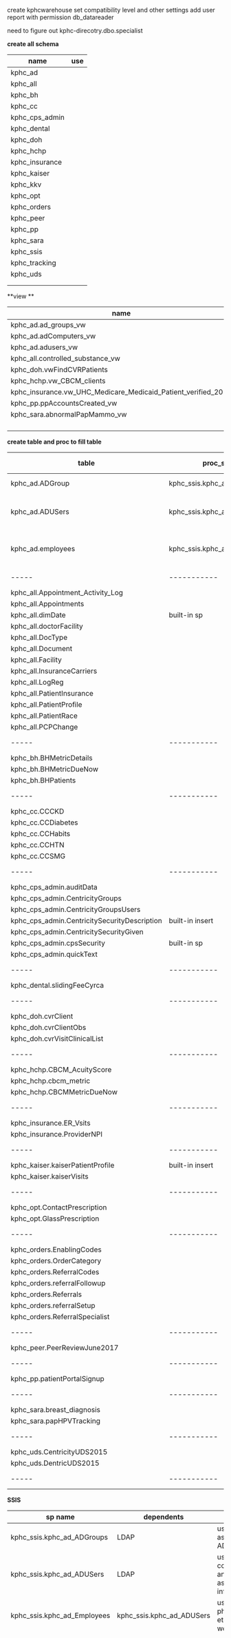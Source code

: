 create kphcwarehouse
set compatibility level and other settings
add user report with permission db_datareader

need to figure out
kphc-direcotry.dbo.specialist

**create all schema**

| name | use |
|-----|-----|
| kphc_ad |  |
| kphc_all |  |
| kphc_bh |  |
| kphc_cc |  |
| kphc_cps_admin |  |
| kphc_dental |  |
| kphc_doh |  |
| kphc_hchp |  |
| kphc_insurance |  |
| kphc_kaiser |  |
| kphc_kkv |  |
| kphc_opt |  |
| kphc_orders |  |
| kphc_peer |  |
| kphc_pp |  |
| kphc_sara |  |
| kphc_ssis |   |
| kphc_tracking |  |
| kphc_uds |  |
|  |  |
|  |  |

**view **

| name | dependent | use |
|------|-----------|-----|
| kphc_ad.ad_groups_vw |  |  |
| kphc_ad.adComputers_vw |  |  |
| kphc_ad.adusers_vw |  |  |
| kphc_all.controlled_substance_vw |  |  |
| kphc_doh.vwFindCVRPatients |  |  |
| kphc_hchp.vw_CBCM_clients |  |  |
| kphc_insurance.vw_UHC_Medicare_Medicaid_Patient_verified_2017 |  |  |
| kphc_pp.ppAccountsCreated_vw |  |  |
| kphc_sara.abnormalPapMammo_vw |  |  |
|  |  |  |
|  |  |  |
|  |  |  |
|  |  |  |


**create table and proc to fill table**

|table| proc_ssis | frequency | data test | description |
|-----|-----------|---------|------|------|
|kphc_ad.ADGroup| kphc_ssis.kphc_ad_ADGroups |  nightly  | good | AD users and groups |
|kphc_ad.ADUSers| kphc_ssis.kphc_ad_ADUSers | nightly | good | AD computers, users and other info |
|kphc_ad.employees| kphc_ssis.kphc_ad_Employees | nightly | good | users, phone, fax etc for website |
|-----|-----------|---------|------|
|kphc_all.Appointment_Activity_Log|    |  | nightly | good |
|kphc_all.Appointments|    |  | nightly | good |
|kphc_all.dimDate| built-in sp | one time | good |
|kphc_all.doctorFacility |  |  | nightly | good |
|kphc_all.DocType|    |    | nightly | good |
|kphc_all.Document|    |    | nightly | good |
|kphc_all.Facility|    |    | nightly | good |
|kphc_all.InsuranceCarriers|    |    | nightly | good |
|kphc_all.LogReg|    |    | nightly | good |
|kphc_all.PatientInsurance|    |    | nightly | good |
|kphc_all.PatientProfile|    |    | nightly | good |
|kphc_all.PatientRace|    |    | nightly | good |
|kphc_all.PCPChange|    |    | nightly | good |
|-----|-----------|---------|------|
|kphc_bh.BHMetricDetails|    |    |
|kphc_bh.BHMetricDueNow|    |    |
|kphc_bh.BHPatients|    |    | nightly | good |
|-----|-----------|---------|------|
|kphc_cc.CCCKD|    |    | nightly | good |
|kphc_cc.CCDiabetes|    |    | nightly | good |
|kphc_cc.CCHabits|    |    | nightly | good |
|kphc_cc.CCHTN|    |    | nightly | good |
|kphc_cc.CCSMG|    |    | nightly | good |
|-----|-----------|---------|------|
|kphc_cps_admin.auditData|    |    | nightly | good |
|kphc_cps_admin.CentricityGroups|    |    | nightly | good |
|kphc_cps_admin.CentricityGroupsUsers|    |    | nightly | good |
|kphc_cps_admin.CentricitySecurityDescription| built-in insert | one time |
|kphc_cps_admin.CentricitySecurityGiven|    |    | nightly | good |
|kphc_cps_admin.cpsSecurity | built-in sp | one time | good |
|kphc_cps_admin.quickText|    |    | nightly | good |
|-----|-----------|---------|------|
|kphc_dental.slidingFeeCyrca|    |    | nightly | good |
|-----|-----------|---------|------|
|kphc_doh.cvrClient|    |    | nightly | good |
|kphc_doh.cvrClientObs|    |    | nightly | good |
|kphc_doh.cvrVisitClinicalList|    |    | nightly | good |
|-----|-----------|---------|------|
|kphc_hchp.CBCM_AcuityScore|    |    | nightly | good |
|kphc_hchp.cbcm_metric|    |    | nightly | good |
|kphc_hchp.CBCMMetricDueNow|    |    | nightly | good |
|-----|-----------|---------|------|
|kphc_insurance.ER_Vsits|    |    | nightly | good |
|kphc_insurance.ProviderNPI|    |    |
|-----|-----------|---------|------|
|kphc_kaiser.kaiserPatientProfile| built-in insert| one time | good |
|kphc_kaiser.kaiserVisits|    |    | nightly | good |
|-----|-----------|---------|------|
|kphc_opt.ContactPrescription|    |    | nightly | good |
|kphc_opt.GlassPrescription|    |    | nightly | good |
|-----|-----------|---------|------|
|kphc_orders.EnablingCodes|    |    | nightly | good |
|kphc_orders.OrderCategory|    |    | nightly | good |
|kphc_orders.ReferralCodes|    |    | nightly | good |
|kphc_orders.referralFollowup|    |    | nightly | good |
|kphc_orders.Referrals|    |    | nightly | good |
|kphc_orders.referralSetup|    |    | nightly | good |
|kphc_orders.ReferralSpecialist|    |    | nightly | good |
|-----|-----------|---------|------|
|kphc_peer.PeerReviewJune2017|    |    |
|-----|-----------|---------|------|
|kphc_pp.patientPortalSignup|    |    | nightly | good |
|-----|-----------|---------|------|
|kphc_sara.breast_diagnosis|    |    | nightly | good |
|kphc_sara.papHPVTracking|    |    | nightly | good |
|-----|-----------|---------|------|
|kphc_uds.CentricityUDS2015|    |    |
|kphc_uds.DentricUDS2015|    |    |
|-----|-----------|---------|------|

**SSIS**

| sp name | dependents | use |
|---------|------------|-----|
| kphc_ssis.kphc_ad_ADGroups | LDAP | users and associated AD groups |
| kphc_ssis.kphc_ad_ADUSers | LDAP | users, computers and associated info |
| kphc_ssis.kphc_ad_Employees | kphc_ssis.kphc_ad_ADUSers | users, phone, fax etc for website |
|  |  |  |
|  |  |  |
|  |  |  |
|  |  |  |
|  |  |  |
|  |  |  |
|  |  |  |
|  |  |  |
|  |  |  |
|  |  |  |
|  |  |  |
|  |  |  |
|  |  |  |
|  |  |  |
|  |  |  |
|  |  |  |
|  |  |  |
|  |  |  |
|  |  |  |
|  |  |  |
|  |  |  |
|  |  |  |
|  |  |  |
|  |  |  |
|  |  |  |
|  |  |  |
|  |  |  |
|  |  |  |
|  |  |  |
|  |  |  |
|  |  |  |
|  |  |  |
|  |  |  |
|  |  |  |
|  |  |  |
|  |  |  |
|  |  |  |
|  |  |  |
|  |  |  |
|  |  |  |
|  |  |  |
|  |  |  |
|  |  |  |
|  |  |  |
|  |  |  |
|  |  |  |
|  |  |  |
|  |  |  |

**Reports**

| sp name | dependents | use |
|---------|------------|-----|
|  |  |  |
|  |  |  |
|  |  |  |
|  |  |  |
|  |  |  |
|  |  |  |
|  |  |  |
|  |  |  |
|  |  |  |
|  |  |  |
|  |  |  |
|  |  |  |
|  |  |  |
|  |  |  |
|  |  |  |
|  |  |  |
|  |  |  |
|  |  |  |
|  |  |  |
|  |  |  |
|  |  |  |
|  |  |  |
|  |  |  |
|  |  |  |
|  |  |  |
|  |  |  |
|  |  |  |
|  |  |  |
|  |  |  |
|  |  |  |
|  |  |  |
|  |  |  |
|  |  |  |
|  |  |  |
|  |  |  |
|  |  |  |
|  |  |  |
|  |  |  |
|  |  |  |
|  |  |  |
|  |  |  |
|  |  |  |
|  |  |  |
|  |  |  |
|  |  |  |
|  |  |  |
|  |  |  |
|  |  |  |
|  |  |  |
|  |  |  |
|  |  |  |

**jobs**






